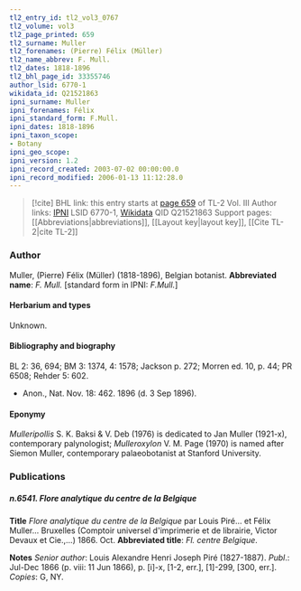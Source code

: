 ```yaml
---
tl2_entry_id: tl2_vol3_0767
tl2_volume: vol3
tl2_page_printed: 659
tl2_surname: Muller
tl2_forenames: (Pierre) Félix (Müller)
tl2_name_abbrev: F. Mull.
tl2_dates: 1818-1896
tl2_bhl_page_id: 33355746
author_lsid: 6770-1
wikidata_id: Q21521863
ipni_surname: Muller
ipni_forenames: Félix
ipni_standard_form: F.Mull.
ipni_dates: 1818-1896
ipni_taxon_scope: 
- Botany
ipni_geo_scope: 
ipni_version: 1.2
ipni_record_created: 2003-07-02 00:00:00.0
ipni_record_modified: 2006-01-13 11:12:28.0
---
```


> [!cite] BHL link: this entry starts at [page 659](https://www.biodiversitylibrary.org/page/33355746) of TL-2 Vol. III
> Author links: [IPNI](https://www.ipni.org/a/6770-1) LSID 6770-1, [Wikidata](https://www.wikidata.org/wiki/Q21521863) QID Q21521863
> Support pages: [[Abbreviations|abbreviations]], [[Layout key|layout key]], [[Cite TL-2|cite TL-2]]

### Author

Muller, (Pierre) Félix (Müller) (1818-1896), Belgian botanist. 
**Abbreviated name**: *F. Mull.* \[standard form in IPNI: *F.Mull.*\]

#### Herbarium and types

Unknown.

#### Bibliography and biography

BL 2: 36, 694; BM 3: 1374, 4: 1578; Jackson p. 272; Morren ed. 10, p. 44; PR 6508; Rehder 5: 602.
- Anon., Nat. Nov. 18: 462. 1896 (d. 3 Sep 1896).

#### Eponymy

*Mulleripollis* S. K. Baksi & V. Deb (1976) is dedicated to Jan Muller (1921-x), contemporary palynologist; *Mulleroxylon* V. M. Page (1970) is named after Siemon Muller, contemporary palaeobotanist at Stanford University.

### Publications

##### n.6541. Flore analytique du centre de la Belgique

**Title**
*Flore analytique du centre de la Belgique* par Louis Piré... et Félix Muller... Bruxelles (Comptoir universel d'imprimerie et de librairie, Victor Devaux et Cie.,...) 1866. Oct.
**Abbreviated title**: *Fl. centre Belgique*.

**Notes**
*Senior author*: Louis Alexandre Henri Joseph Piré (1827-1887).
*Publ*.: Jul-Dec 1866 (p. viii: 11 Jun 1866), p. \[i\]-x, \[1-2, err.\], \[1\]-299, \[300, err.\]. *Copies*: G, NY.

